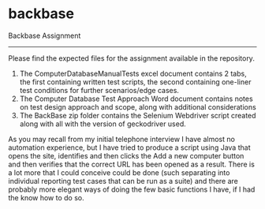 # backbase
Backbase Assignment

---------------------------------
Please find the expected files for the assignment available in the repository. 

1. The ComputerDatabaseManualTests excel document contains 2 tabs, the first containing written test scripts, the second containing one-liner test conditions for further scenarios/edge cases.
2. The Computer Database Test Approach Word document contains notes on test design approach and scope, along with additional considerations
3. The BackBase zip folder contains the Selenium Webdriver script created along with all with the version of geckodriver used. 

As you may recall from my initial telephone interview I have almost no automation experience, but I have tried to produce a script using Java that opens the site, identifies and then clicks the Add a new computer button and then verifies that the correct URL has been opened as a result. There is a lot more that I could conceive could be done (such separating into individual reporting test cases that can be run as a suite) and there are probably more elegant ways of doing the few basic functions I have, if I had the know how to do so. 

